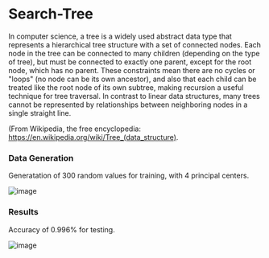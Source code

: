 # Search-Tree

In computer science, a tree is a widely used abstract data type that represents a hierarchical tree structure with a set of connected nodes. Each node in the tree can be connected to many children (depending on the type of tree), but must be connected to exactly one parent, except for the root node, which has no parent. These constraints mean there are no cycles or "loops" (no node can be its own ancestor), and also that each child can be treated like the root node of its own subtree, making recursion a useful technique for tree traversal. In contrast to linear data structures, many trees cannot be represented by relationships between neighboring nodes in a single straight line.

(From Wikipedia, the free encyclopedia: https://en.wikipedia.org/wiki/Tree_(data_structure).

### Data Generation
Generatation of 300 random values for training, with 4 principal centers.

![image](https://user-images.githubusercontent.com/86708470/167218855-419b52ac-a604-4974-ae2c-452869022425.png)

### Results

Accuracy of 0.996% for testing.

![image](https://user-images.githubusercontent.com/86708470/167219068-31b8ff89-5ea7-4b34-9ebe-85adac449874.png)
